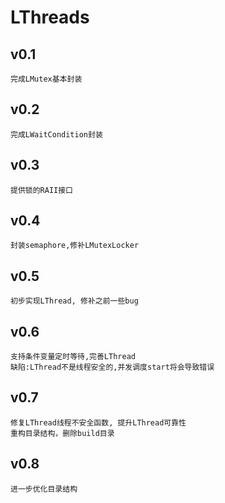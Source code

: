 # LThreads

## v0.1
    完成LMutex基本封装

## v0.2
    完成LWaitCondition封装

## v0.3
    提供锁的RAII接口

## v0.4
    封装semaphore,修补LMutexLocker

## v0.5
    初步实现LThread, 修补之前一些bug

## v0.6
    支持条件变量定时等待,完善LThread
    缺陷:LThread不是线程安全的,并发调度start将会导致错误

## v0.7
    修复LThread线程不安全函数, 提升LThread可靠性
    重构目录结构，删除build目录

## v0.8
    进一步优化目录结构
